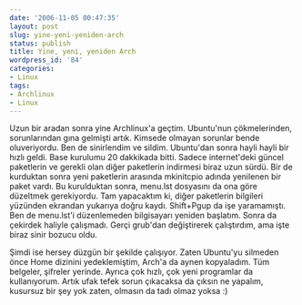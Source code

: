 ```yaml
---
date: '2006-11-05 00:47:35'
layout: post
slug: yine-yeni-yeniden-arch
status: publish
title: Yine, yeni, yeniden Arch
wordpress_id: '84'
categories:
- Linux
tags:
- Archlinux
- Linux
---
```


Uzun bir aradan sonra yine Archlinux'a geçtim. Ubuntu'nun çökmelerinden, sorunlarından gına gelmişti artık. Kimsede olmayan sorunlar bende oluveriyordu. Ben de sinirlendim ve sildim. Ubuntu'dan sonra hayli hayli bir hızlı geldi. Base kurulumu 20 dakkikada bitti. Sadece internet'deki güncel paketlerin ve gerekli olan diğer paketlerin indirmesi biraz uzun sürdü. Bir de kurduktan sonra yeni paketlerin arasında mkinitcpio adında yenilenen bir paket vardı. Bu kurulduktan sonra, menu.lst dosyasını da ona göre düzeltmek gerekiyordu. Tam yapacaktım ki, diğer paketlerin bilgileri yüzünden ekrandan yukarıya doğru kaydı. Shift+Pgup da işe yaramamıştı. Ben de menu.lst'i düzenlemeden bilgisayarı yeniden başlatım. Sonra da çekirdek haliyle çalışmadı. Gerçi grub'dan değiştirerek çalıştırdım, ama işte biraz sinir bozucu oldu. 

Şimdi ise hersey düzgün bir şekilde çalışıyor. Zaten Ubuntu'yu silmeden önce Home dizinini yedeklemiştim, Arch'a da aynen kopyaladım. Tüm belgeler, şifreler yerinde. Ayrıca çok hızlı, çok yeni programlar da kullanıyorum. Artık ufak tefek sorun çıkacaksa da çıksın ne yapalım, kusursuz bir şey yok zaten, olmasın da tadı olmaz yoksa :)
